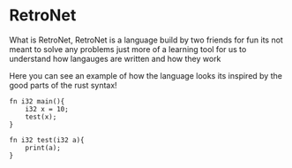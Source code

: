 # RetroNet
 
<p>What is RetroNet, RetroNet is a language build by two friends for fun its not meant to solve any problems just more of a learning tool for us to understand how langauges are written and how they work</p>
<p>Here you can see an example of how the language looks its inspired by the good parts of the rust syntax!</p>

```
fn i32 main(){
    i32 x = 10;
    test(x);
}

fn i32 test(i32 a){
    print(a);
}
```

